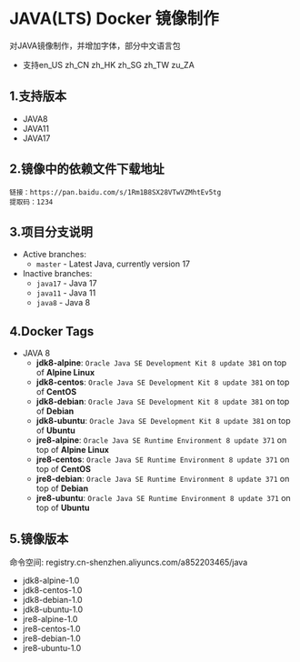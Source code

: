 # JAVA(LTS) Docker 镜像制作
对JAVA镜像制作，并增加字体，部分中文语言包
 - 支持en_US zh_CN zh_HK zh_SG zh_TW zu_ZA

## 1.支持版本
 - JAVA8
 - JAVA11
 - JAVA17

## 2.镜像中的依赖文件下载地址
```text
链接：https://pan.baidu.com/s/1Rm1B8SX28VTwVZMhtEv5tg 
提取码：1234
```

## 3.项目分支说明

* Active branches:
    * `master` - Latest Java, currently version 17
* Inactive branches:
    * `java17` - Java 17
    * `java11` - Java 11
    * `java8` - Java 8


## 4.Docker Tags

* JAVA 8
  * **jdk8-alpine**: `Oracle Java SE Development Kit 8 update 381` on top of **Alpine Linux**
  * **jdk8-centos**: `Oracle Java SE Development Kit 8 update 381` on top of **CentOS**
  * **jdk8-debian**: `Oracle Java SE Development Kit 8 update 381` on top of **Debian**
  * **jdk8-ubuntu**: `Oracle Java SE Development Kit 8 update 381` on top of **Ubuntu**
  * **jre8-alpine**: `Oracle Java SE Runtime Environment 8 update 371` on top of **Alpine Linux**
  * **jre8-centos**: `Oracle Java SE Runtime Environment 8 update 371` on top of **CentOS**
  * **jre8-debian**: `Oracle Java SE Runtime Environment 8 update 371` on top of **Debian**
  * **jre8-ubuntu**: `Oracle Java SE Runtime Environment 8 update 371` on top of **Ubuntu**


## 5.镜像版本

命令空间: registry.cn-shenzhen.aliyuncs.com/a852203465/java
 - jdk8-alpine-1.0
 - jdk8-centos-1.0
 - jdk8-debian-1.0
 - jdk8-ubuntu-1.0
 - jre8-alpine-1.0
 - jre8-centos-1.0
 - jre8-debian-1.0
 - jre8-ubuntu-1.0


















































































